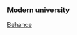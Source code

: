 ### Modern university

[Behance](https://www.behance.net/gallery/159208973/Stutte-University-Website-Design?tracking_source=search_projects|open+university+web)
